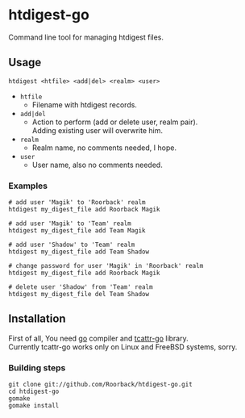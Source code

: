# htdigest-go

Command line tool for managing htdigest files.

## Usage

    htdigest <htfile> <add|del> <realm> <user>

- `htfile`
    - Filename with htdigest records.
- `add|del`
    - Action to perform (add or delete user, realm pair).  
      Adding existing user will overwrite him.
- `realm`
    - Realm name, no comments needed, I hope.
- `user`
    - User name, also no comments needed.

### Examples

    # add user 'Magik' to 'Roorback' realm
    htdigest my_digest_file add Roorback Magik

    # add user 'Magik' to 'Team' realm
    htdigest my_digest_file add Team Magik

    # add user 'Shadow' to 'Team' realm
    htdigest my_digest_file add Team Shadow

    # change password for user 'Magik' in 'Roorback' realm
    htdigest my_digest_file add Roorback Magik

    # delete user 'Shadow' from 'Team' realm
    htdigest my_digest_file del Team Shadow    

## Installation

First of all, You need [go](http://golang.org/) compiler
and [tcattr-go](http://github.com/Roorback/tcattr-go) library.  
Currently tcattr-go works only on Linux and FreeBSD systems, sorry.

### Building steps

    git clone git://github.com/Roorback/htdigest-go.git
    cd htdigest-go
    gomake
    gomake install
